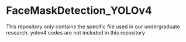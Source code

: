 # FaceMaskDetection_YOLOv4
This repository only contains the specific file used in our undergraduate research. 
yolov4 codes are not included in this repository
